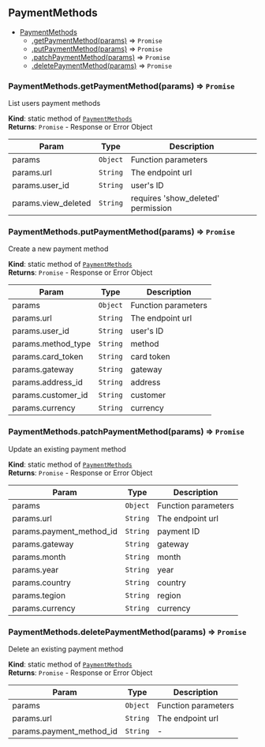 <a name="module_PaymentMethods"></a>

## PaymentMethods

* [PaymentMethods](#module_PaymentMethods)
    * [.getPaymentMethod(params)](#module_PaymentMethods.getPaymentMethod) ⇒ <code>Promise</code>
    * [.putPaymentMethod(params)](#module_PaymentMethods.putPaymentMethod) ⇒ <code>Promise</code>
    * [.patchPaymentMethod(params)](#module_PaymentMethods.patchPaymentMethod) ⇒ <code>Promise</code>
    * [.deletePaymentMethod(params)](#module_PaymentMethods.deletePaymentMethod) ⇒ <code>Promise</code>

<a name="module_PaymentMethods.getPaymentMethod"></a>

### PaymentMethods.getPaymentMethod(params) ⇒ <code>Promise</code>
List users payment methods

**Kind**: static method of [<code>PaymentMethods</code>](#module_PaymentMethods)  
**Returns**: <code>Promise</code> - Response or Error Object  

| Param | Type | Description |
| --- | --- | --- |
| params | <code>Object</code> | Function parameters |
| params.url | <code>String</code> | The endpoint url |
| params.user_id | <code>String</code> | user's ID |
| params.view_deleted | <code>String</code> | requires 'show_deleted' permission |

<a name="module_PaymentMethods.putPaymentMethod"></a>

### PaymentMethods.putPaymentMethod(params) ⇒ <code>Promise</code>
Create a new payment method

**Kind**: static method of [<code>PaymentMethods</code>](#module_PaymentMethods)  
**Returns**: <code>Promise</code> - Response or Error Object  

| Param | Type | Description |
| --- | --- | --- |
| params | <code>Object</code> | Function parameters |
| params.url | <code>String</code> | The endpoint url |
| params.user_id | <code>String</code> | user's ID |
| params.method_type | <code>String</code> | method |
| params.card_token | <code>String</code> | card token |
| params.gateway | <code>String</code> | gateway |
| params.address_id | <code>String</code> | address |
| params.customer_id | <code>String</code> | customer |
| params.currency | <code>String</code> | currency |

<a name="module_PaymentMethods.patchPaymentMethod"></a>

### PaymentMethods.patchPaymentMethod(params) ⇒ <code>Promise</code>
Update an existing payment method

**Kind**: static method of [<code>PaymentMethods</code>](#module_PaymentMethods)  
**Returns**: <code>Promise</code> - Response or Error Object  

| Param | Type | Description |
| --- | --- | --- |
| params | <code>Object</code> | Function parameters |
| params.url | <code>String</code> | The endpoint url |
| params.payment_method_id | <code>String</code> | payment ID |
| params.gateway | <code>String</code> | gateway |
| params.month | <code>String</code> | month |
| params.year | <code>String</code> | year |
| params.country | <code>String</code> | country |
| params.tegion | <code>String</code> | region |
| params.currency | <code>String</code> | currency |

<a name="module_PaymentMethods.deletePaymentMethod"></a>

### PaymentMethods.deletePaymentMethod(params) ⇒ <code>Promise</code>
Delete an existing payment method

**Kind**: static method of [<code>PaymentMethods</code>](#module_PaymentMethods)  
**Returns**: <code>Promise</code> - Response or Error Object  

| Param | Type | Description |
| --- | --- | --- |
| params | <code>Object</code> | Function parameters |
| params.url | <code>String</code> | The endpoint url |
| params.payment_method_id | <code>String</code> | - |


